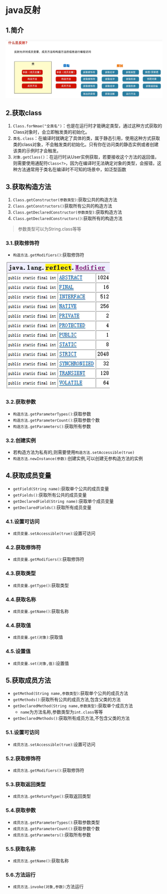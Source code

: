 # java反射

## 1.简介

![alt text](images/java反射/image.png)

## 2.获取class

1. `Class.forNmae("全类名")`：也是在运行时才能确定类型，通过这种方式获取的Class对象时，会立即触发类的初始化。
2. `类名.class`：在编译时就确定了具体的类，属于静态引用，使用这种方式获取类的class对象，不会触发类的初始化。只有你在访问类的静态实例或者创建该类的示例时才会触发。
3. `对象.getClass()`：在运行时从User实例获取，若要接收这个方法的返回值，则需要使用通配符`Class<?>`，因为在编译时无法确定对象的类型，会报错，这种方法通常用于类名在编译时不可知的场景中，如泛型函数

## 3.获取构造方法

1. `Class.getConstructor(参数类型)`:获取公共的构造方法
2. `Class.getConstructors()`获取所有公共的构造方法
3. `Class.getDeclaredConstructor(参数类型)`:获取构造方法
4. `Class.getDeclaredConstructors()`:获取所有的构造方法

>参数类型可以为String.class等等

### 3.1.获取修饰符

- `构造方法.getModifiers()`:获取修饰符

![alt text](images/java反射/image-1.png)

### 3.2.获取参数

- `构造方法.getParameterTypes()`:获取参数
- `构造方法.getParameterCount()`:获取参数个数
- `构造方法.getParameters()`:获取所有参数

### 3.2.创建实例

- 若构造方法为私有的,则需要使用`构造方法.setAccessible(true)`
- `构造方法.newInstance(参数)`:创建实例,可以创建无参构造方法的实例

## 4.获取成员变量

- `getField(String name)`:获取单个公共的成员变量
- `getFields()`:获取所有公共的成员变量
- `getDeclaredField(String name)`:获取单个成员变量
- `getDeclaredFields()`:获取所有成员变量

### 4.1.设置可访问

- `成员变量.setAccessible(true)`:设置可访问

### 4.2.获取修饰符

- `成员变量.getModifiers()`:获取修饰符

### 4.3.获取类型

- `成员变量.getType()`:获取类型

### 4.4.获取名称

- `成员变量.getName()`:获取名称

### 4.4.获取值

- `成员变量.get(对象)`:获取值

### 4.5.设置值

- `成员变量.set(对象,值)`:设置值

## 5.获取成员方法

- `getMethod(String name,参数类型)`:获取单个公共的成员方法
- `getMethods()`:获取所有公共的成员方法,包含父类的方法
- `getDeclaredMethod(String name,参数类型)`:获取单个成员方法
  - `name`为方法名称,参数类型为`int.class`等等
- `getDeclaredMethods()`:获取所有成员方法,不包含父类的方法

### 5.1.设置可访问

- `成员方法.setAccessible(true)`:设置可访问

### 5.2.获取修饰符

- `成员方法.getModifiers()`:获取修饰符

### 5.3.获取返回类型

- `成员方法.getReturnType()`:获取返回类型

### 5.4.获取参数

- `成员方法.getParameterTypes()`:获取参数类型
- `成员方法.getParameterCount()`:获取参数个数
- `成员方法.getParameters()`:获取所有参数

### 5.5.获取名称

- `成员方法.getName()`:获取名称

### 5.6.方法运行

- `成员方法.invoke(对象,参数)`:方法运行
